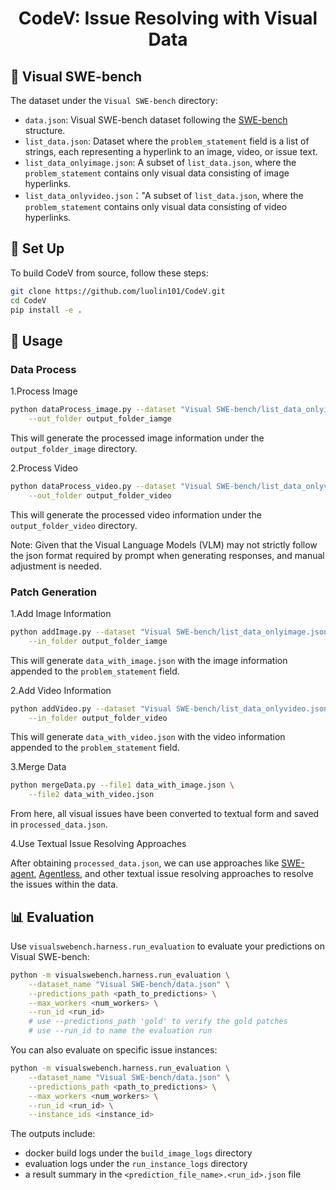<h1 align="center">
  CodeV: Issue Resolving with Visual Data
</h1>

## 📁 Visual SWE-bench
The dataset under the `Visual SWE-bench` directory:
- `data.json`: Visual SWE-bench dataset following the [SWE-bench](https://huggingface.co/datasets/princeton-nlp/SWE-bench) structure.
- `list_data.json`: Dataset where the `problem_statement` field is a list of strings, each representing a hyperlink to an image, video, or issue text.
- `list_data_onlyimage.json`: A subset of `list_data.json`, where the `problem_statement` contains only visual data consisting of image hyperlinks.
- `list_data_onlyvideo.json`："A subset of `list_data.json`, where the `problem_statement` contains only visual data consisting of video hyperlinks.

## 🚀 Set Up
To build CodeV from source, follow these steps:
```bash
git clone https://github.com/luolin101/CodeV.git
cd CodeV
pip install -e .
```

## 💽 Usage
### Data Process
1.Process Image
```bash
python dataProcess_image.py --dataset "Visual SWE-bench/list_data_onlyimage.json" \
    --out_folder output_folder_iamge
```
This will generate the processed image information under the `output_folder_image` directory.

2.Process Video
```bash
python dataProcess_video.py --dataset "Visual SWE-bench/list_data_onlyvideo.json" \
    --out_folder output_folder_video
```
This will generate the processed video information under the `output_folder_video` directory. 

Note: Given that the Visual Language Models (VLM) may not strictly follow the json format required by prompt when generating responses, and manual adjustment is needed.

### Patch Generation
1.Add Image Information
```bash
python addImage.py --dataset "Visual SWE-bench/list_data_onlyimage.json" \
    --in_folder output_folder_iamge
```
This will generate `data_with_image.json` with the image information appended to the `problem_statement` field.

2.Add Video Information
```bash
python addVideo.py --dataset "Visual SWE-bench/list_data_onlyvideo.json" \
    --in_folder output_folder_video
```
This will generate `data_with_video.json` with the video information appended to the `problem_statement` field.

3.Merge Data
```bash
python mergeData.py --file1 data_with_image.json \
    --file2 data_with_video.json
```
From here, all visual issues have been converted to textual form and saved in `processed_data.json`.

4.Use Textual Issue Resolving Approaches

After  obtaining `processed_data.json`, we can use approaches like [SWE-agent](https://github.com/SWE-agent/SWE-agent), [Agentless](https://github.com/OpenAutoCoder/Agentless), and other textual issue resolving approaches to resolve the issues within the data.

## 📊 Evaluation
Use `visualswebench.harness.run_evaluation` to evaluate your predictions on Visual SWE-bench:
```bash
python -m visualswebench.harness.run_evaluation \
    --dataset_name "Visual SWE-bench/data.json" \
    --predictions_path <path_to_predictions> \
    --max_workers <num_workers> \
    --run_id <run_id>
    # use --predictions_path 'gold' to verify the gold patches
    # use --run_id to name the evaluation run
```

You can also evaluate on specific issue instances:
```bash
python -m visualswebench.harness.run_evaluation \
    --dataset_name "Visual SWE-bench/data.json" \
    --predictions_path <path_to_predictions> \
    --max_workers <num_workers> \
    --run_id <run_id> \
    --instance_ids <instance_id>
```

The outputs include:
- docker build logs under the `build_image_logs` directory
- evaluation logs under the `run_instance_logs` directory
- a result summary in the `<prediction_file_name>.<run_id>.json` file